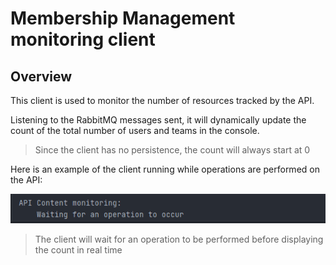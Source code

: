 # Membership Management monitoring client

## Overview

This client is used to monitor the number of resources tracked by the API.

Listening to the RabbitMQ messages sent, it will dynamically update the count
of the total number of users and teams in the console.

> Since the client has no persistence, the count will always start at 0

Here is an example of the client running while operations are performed on the
API:

![Monitoring client demo](../../docs/images/monitoring/demo.gif)

> The client will wait for an operation to be performed before displaying the
> count in real time
